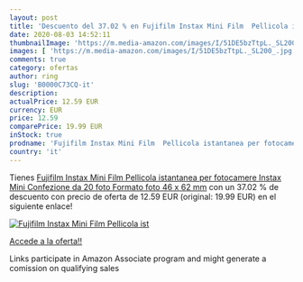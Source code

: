```yaml
---
layout: post
title: 'Descuento del 37.02 % en Fujifilm Instax Mini Film  Pellicola ist'
date: 2020-08-03 14:52:11
thumbnailImage: 'https://m.media-amazon.com/images/I/51DE5bzTtpL._SL200_.jpg'
images: [ 'https://m.media-amazon.com/images/I/51DE5bzTtpL._SL200_.jpg' ]
comments: true
category: ofertas
author: ring
slug: 'B0000C73CQ-it'
description:
actualPrice: 12.59 EUR
currency: EUR
price: 12.59
comparePrice: 19.99 EUR
inStock: true
prodname: 'Fujifilm Instax Mini Film  Pellicola istantanea per fotocamere Instax Mini  Confezione da 20 foto  Formato foto 46 x 62 mm'
country: 'it'
---
```


Tienes [Fujifilm Instax Mini Film  Pellicola istantanea per fotocamere Instax Mini  Confezione da 20 foto  Formato foto 46 x 62 mm](https://www.amazon.it/dp/B0000C73CQ/?tag=tolees00-21) con un 37.02 % de descuento con precio de oferta de 12.59 EUR (original: 19.99 EUR) en el siguiente enlace!

[![Fujifilm Instax Mini Film  Pellicola ist](https://m.media-amazon.com/images/I/51DE5bzTtpL._SL200_.jpg)](https://www.amazon.it/dp/B0000C73CQ/?tag=tolees00-21)

[Accede a la oferta!!](https://www.amazon.it/dp/B0000C73CQ/?tag=tolees00-21)

Links participate in Amazon Associate program and might generate a comission on qualifying sales


